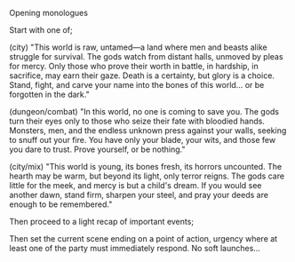 Opening monologues

Start with one of; 

(city)
"This world is raw, untamed—a land where men and beasts alike struggle for survival. The gods watch from distant halls, unmoved by pleas for mercy. Only those who prove their worth in battle, in hardship, in sacrifice, may earn their gaze. Death is a certainty, but glory is a choice. Stand, fight, and carve your name into the bones of this world… or be forgotten in the dark."

(dungeon/combat)
"In this world, no one is coming to save you. The gods turn their eyes only to those who seize their fate with bloodied hands. Monsters, men, and the endless unknown press against your walls, seeking to snuff out your fire. You have only your blade, your wits, and those few you dare to trust. Prove yourself, or be nothing."

(city/mix)
"This world is young, its bones fresh, its horrors uncounted. The hearth may be warm, but beyond its light, only terror reigns. The gods care little for the meek, and mercy is but a child's dream. If you would see another dawn, stand firm, sharpen your steel, and pray your deeds are enough to be remembered."

Then proceed to a light recap of important events;

Then set the current scene ending on a point of action, urgency where at least one of the party must immediately respond. No soft launches...